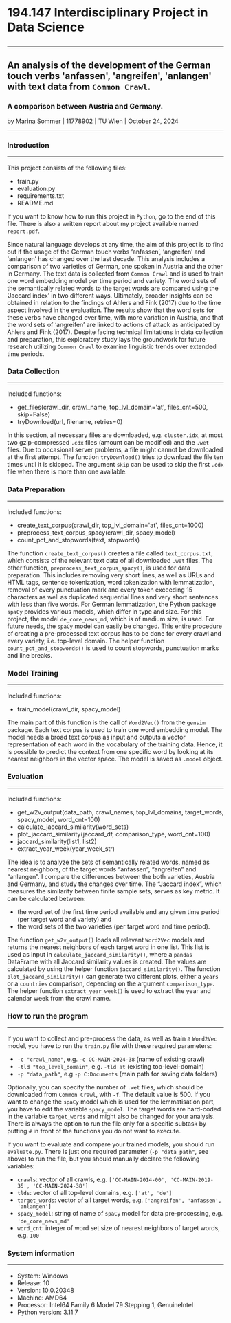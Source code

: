 # 194.147 Interdisciplinary Project in Data Science <hr>
## An analysis of the development of the German touch verbs 'anfassen', 'angreifen', 'anlangen' with text data from `Common Crawl`.
### A comparison between Austria and Germany.
by Marina Sommer | 11778902 | TU Wien | October 24, 2024 <hr>


### Introduction <hr>
This project consists of the following files:
- train.py
- evaluation.py
- requirements.txt
- README.md

If you want to know how to run this project in `Python`, go to the end of this file. There is also a written report about my project available named `report.pdf`.

Since natural language develops at any time, the aim of this project is to find out if the usage of
the German touch verbs ‘anfassen’, ‘angreifen’ and ‘anlangen’ has changed over the last decade.
This analysis includes a comparison of two varieties of German, one spoken in Austria and the
other in Germany. The text data is collected from `Common Crawl` and is used to train one word
embedding model per time period and variety. The word sets of the semantically related words
to the target words are compared using the ‘Jaccard index’ in two different ways. Ultimately,
broader insights can be obtained in relation to the findings of Ahlers and Fink (2017) due to
the time aspect involved in the evaluation. The results show that the word sets for these verbs
have changed over time, with more variation in Austria, and that the word sets of ‘angreifen’ are
linked to actions of attack as anticipated by Ahlers and Fink (2017). Despite facing technical
limitations in data collection and preparation, this exploratory study lays the groundwork for
future research utilizing `Common Crawl` to examine linguistic trends over extended time periods.

### Data Collection <hr>
Included functions:
- get_files(crawl_dir, crawl_name, top_lvl_domain='at', files_cnt=500, skip=False)
- tryDownload(url, filename, retries=0)

In this section, all necessary files are downloaded, e.g. `cluster.idx`, at most two gzip-compressed `.cdx` files (amount
can be modified) and the `.wet` files. Due to occasional server problems, a file might cannot be downloaded at the 
first attempt. The function `tryDownload()` tries to download the file ten times until it is skipped. The argument 
`skip` can be used to skip the first `.cdx` file when there is more than one available.

### Data Preparation <hr>
Included functions:
- create_text_corpus(crawl_dir, top_lvl_domain='at', files_cnt=1000)
- preprocess_text_corpus_spacy(crawl_dir, spacy_model)
- count_pct_and_stopwords(text, stopwords)

The function `create_text_corpus()` creates a file called `text_corpus.txt`, which consists of the relevant text data 
of all downloaded `.wet` files. The other function, `preprocess_text_corpus_spacy()`, is used for data preparation. 
This includes removing very short lines, as well as URLs and HTML tags, sentence tokenization,
word tokenization with lemmatization, removal of every punctuation mark and every token exceeding 15 characters
as well as duplicated sequential lines and very short sentences with less than five words. For German 
lemmatization, the Python package `spaCy` provides various models, which differ in type and size. For this project, the model `de_core_news_md`, which
is of medium size, is used. For future needs, the `spaCy` model can easily be changed.
This entire procedure of creating a pre-processed text corpus has to be done for every crawl and
every variety, i.e. top-level domain. The helper function `count_pct_and_stopwords()` is used to count stopwords,
punctuation marks and line breaks.

### Model Training <hr>
Included functions:
- train_model(crawl_dir, spacy_model)

The main part of this function is the call of `Word2Vec()` from the `gensim` package. Each text corpus is used 
to train one word embedding model. The model needs a broad text corpus
as input and outputs a vector representation of each word in the vocabulary of the training
data. Hence, it is possible to predict the context from one specific word by looking at its nearest
neighbors in the vector space. The model is saved as `.model` object.


### Evaluation <hr>
Included functions:
- get_w2v_output(data_path, crawl_names, top_lvl_domains, target_words, spacy_model, word_cnt=100)
- calculate_jaccard_similarity(word_sets)
- plot_jaccard_similarity(jaccard_df, comparison_type, word_cnt=100)
- jaccard_similarity(list1, list2)
- extract_year_week(year_week_str)

The idea is to analyze the sets of semantically related words, named as nearest neighbors, of
the target words “anfassen”, “angreifen” and “anlangen”. I compare the differences
between the both varieties, Austria and Germany, and study the changes over time. The “Jaccard index”, 
which measures the similarity between finite sample sets, serves as key metric. It can be calculated between:
- the word set of the first time period available and any given time period (per target word and variety) and 
- the word sets of the two varieties (per target word and time period).

The function `get_w2v_output()` loads all relevant `Word2Vec` models and returns the nearest neighbors of each target 
word in one list. This list is used as input in `calculate_jaccard_similarity()`, where a `pandas` DataFrame with all 
Jaccard similarity values is created. The values are calculated by using the helper function `jaccard_similarity()`. 
The function `plot_jaccard_similarity()` can generate two different plots, either a `years` or a `countries` comparison, 
depending on the argument `comparison_type`. The helper function `extract_year_week()` is used to extract the year and 
calendar week from the crawl name.

### How to run the program <hr>
If you want to collect and pre-process the data, as well as train a `Word2Vec` model,
you have to run the `train.py` file with these required parameters:
- `-c "crawl_name"`, e.g. `-c CC-MAIN-2024-38` (name of existing crawl)
- `-tld "top_level_domain"`, e.g. `-tld at` (existing top-level-domain)
- `-p "data_path"`, e.g `-p C:Documents` (main path for saving data folders)

Optionally, you can specify the number of `.wet` files, which should be downloaded from `Common Crawl`, with `-f`.
The default value is 500. If you want to change the `spaCy` model which is used for the lemmatisation part, 
you have to edit the variable `spacy_model`. The target words are hard-coded in the variable `target_words` 
and might also be changed for your analysis. There is always the option to run the file only for a specific 
subtask by putting `#` in front of the functions you do not want to execute.

If you want to evaluate and compare your trained models, you should run `evaluate.py`. 
There is just one required parameter (`-p "data_path"`, see above) to run the file,
but you should manually declare the following variables:
- `crawls`: vector of all crawls, e.g. `['CC-MAIN-2014-00', 'CC-MAIN-2019-35', 'CC-MAIN-2024-38']`
- `tlds`: vector of all top-level domains, e.g. `['at', 'de']`
- `target_words`: vector of all target words, e.g. `['angreifen', 'anfassen', 'anlangen']`
- `spacy_model`: string of name of `spaCy` model for data pre-processing, e.g. `'de_core_news_md'`
- `word_cnt`: integer of word set size of nearest neighbors of target words, e.g. `100`

### System information <hr>

- System: Windows
- Release: 10 
- Version: 10.0.20348 
- Machine: AMD64 
- Processor: Intel64 Family 6 Model 79 Stepping 1, GenuineIntel
- Python version: 3.11.7
